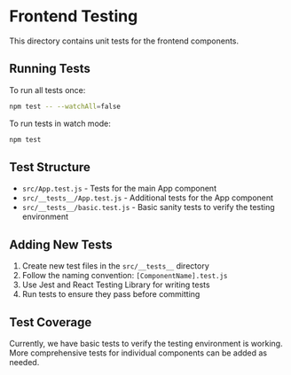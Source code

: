 # Frontend Testing

This directory contains unit tests for the frontend components.

## Running Tests

To run all tests once:
```bash
npm test -- --watchAll=false
```

To run tests in watch mode:
```bash
npm test
```

## Test Structure

- `src/App.test.js` - Tests for the main App component
- `src/__tests__/App.test.js` - Additional tests for the App component
- `src/__tests__/basic.test.js` - Basic sanity tests to verify the testing environment

## Adding New Tests

1. Create new test files in the `src/__tests__` directory
2. Follow the naming convention: `[ComponentName].test.js`
3. Use Jest and React Testing Library for writing tests
4. Run tests to ensure they pass before committing

## Test Coverage

Currently, we have basic tests to verify the testing environment is working. More comprehensive tests for individual components can be added as needed.